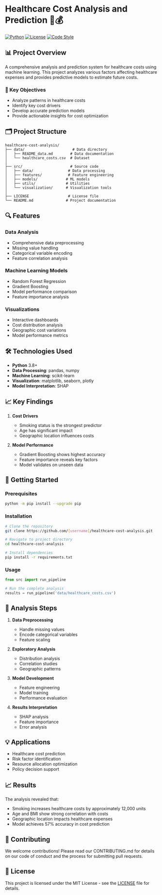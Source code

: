 # Healthcare Cost Analysis and Prediction 🏥💰

[![Python](https://img.shields.io/badge/Python-3.8%2B-blue.svg)](https://www.python.org/downloads/)
[![License](https://img.shields.io/badge/License-MIT-green.svg)](LICENSE)
[![Code Style](https://img.shields.io/badge/code%20style-black-000000.svg)](https://github.com/psf/black)

## 📊 Project Overview

A comprehensive analysis and prediction system for healthcare costs using machine learning. This project analyzes various factors affecting healthcare expenses and provides predictive models to estimate future costs.

### 🎯 Key Objectives

- Analyze patterns in healthcare costs
- Identify key cost drivers
- Develop accurate prediction models
- Provide actionable insights for cost optimization

## 🗂️ Project Structure

```
healthcare-cost-analysis/
├── data/                      # Data directory
│   ├── README_data.md        # Data documentation
│   └── healthcare_costs.csv  # Dataset
│
├── src/                      # Source code
│   ├── data/                # Data processing
│   ├── features/            # Feature engineering
│   ├── models/             # ML models
│   ├── utils/              # Utilities
│   └── visualization/      # Visualization tools
│
├── LICENSE                  # License file
└── README.md               # Project documentation
```

## 🔍 Features

### Data Analysis
- Comprehensive data preprocessing
- Missing value handling
- Categorical variable encoding
- Feature correlation analysis

### Machine Learning Models
- Random Forest Regression
- Gradient Boosting
- Model performance comparison
- Feature importance analysis

### Visualizations
- Interactive dashboards
- Cost distribution analysis
- Geographic cost variations
- Model performance metrics

## 🛠️ Technologies Used

- **Python** 3.8+
- **Data Processing**: pandas, numpy
- **Machine Learning**: scikit-learn
- **Visualization**: matplotlib, seaborn, plotly
- **Model Interpretation**: SHAP

## 📈 Key Findings

1. **Cost Drivers**
   - Smoking status is the strongest predictor
   - Age has significant impact
   - Geographic location influences costs

2. **Model Performance**
   - Gradient Boosting shows highest accuracy
   - Feature importance reveals key factors
   - Model validates on unseen data

## 🚀 Getting Started

### Prerequisites
```bash
python -m pip install --upgrade pip
```

### Installation
```bash
# Clone the repository
git clone https://github.com/[username]/healthcare-cost-analysis.git

# Navigate to project directory
cd healthcare-cost-analysis

# Install dependencies
pip install -r requirements.txt
```

### Usage
```python
from src import run_pipeline

# Run the complete analysis
results = run_pipeline('data/healthcare_costs.csv')
```

## 📝 Analysis Steps

1. **Data Preprocessing**
   - Handle missing values
   - Encode categorical variables
   - Feature scaling

2. **Exploratory Analysis**
   - Distribution analysis
   - Correlation studies
   - Geographic patterns

3. **Model Development**
   - Feature engineering
   - Model training
   - Performance evaluation

4. **Results Interpretation**
   - SHAP analysis
   - Feature importance
   - Error analysis

## 💡 Applications

- Healthcare cost prediction
- Risk factor identification
- Resource allocation optimization
- Policy decision support

## 📈 Results

The analysis revealed that:
- Smoking increases healthcare costs by approximately 12,000 units
- Age and BMI show strong correlation with costs
- Geographic location impacts healthcare expenses
- Model achieves 57% accuracy in cost prediction

## 🤝 Contributing

We welcome contributions! Please read our CONTRIBUTING.md for details on our code of conduct and the process for submitting pull requests.

## 📄 License

This project is licensed under the MIT License - see the [LICENSE](LICENSE) file for details.
